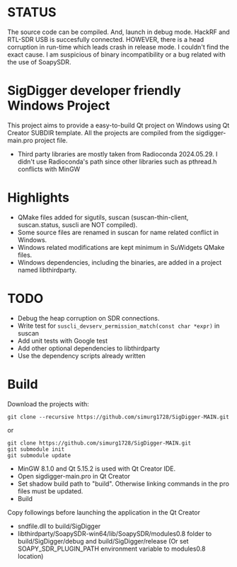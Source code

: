 # STATUS
The source code can be compiled. And, launch in debug mode. HackRF and RTL-SDR USB is succesfully connected. HOWEVER, there is a head corruption in run-time which leads crash in release mode. I couldn't find the exact cause. I am suspicious of binary incompatibility or a bug related with the use of SoapySDR.

# SigDigger developer friendly Windows Project
This project aims to provide a easy-to-build Qt project on Windows using Qt Creator SUBDIR template. All the projects are compiled from the sigdigger-main.pro project file.
* Third party libraries are mostly taken from Radioconda 2024.05.29. I didn't use Radioconda's path since other libraries such as pthread.h conflicts with MinGW

# Highlights

* QMake files added for sigutils, suscan (suscan-thin-client, suscan.status, suscli are NOT compiled).
* Some source files are renamed in suscan for name related conflict in Windows.
* Windows related modifications are kept minimum in SuWidgets QMake files.
* Windows dependencies, including the binaries, are added in a project named libthirdparty.

# TODO
* Debug the heap corruption on SDR connections.
* Write test for `suscli_devserv_permission_match(const char *expr)` in suscan
* Add unit tests with Google test
* Add other optional dependencies to libthirdparty
* Use the dependency scripts already written

# Build

Download the projects with:
```
git clone --recursive https://github.com/simurg1728/SigDigger-MAIN.git
```
or
```
git clone https://github.com/simurg1728/SigDigger-MAIN.git
git submodule init
git submodule update
```

* MinGW 8.1.0 and Qt  5.15.2 is used with Qt Creator IDE.
* Open sigdigger-main.pro in Qt Creator
* Set shadow build path to "build". Otherwise linking commands in the pro files must be updated.
* Build

Copy followings before launching the application in the Qt Creator
* sndfile.dll to build/SigDigger
* libthirdparty/SoapySDR-win64/lib/SoapySDR/modules0.8 folder to build/SigDigger/debug and build/SigDigger/release (Or set SOAPY_SDR_PLUGIN_PATH environment variable to modules0.8 location)
